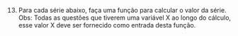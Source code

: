 13. Para cada série abaixo, faça uma função para calcular o valor da série. Obs: Todas as questões que tiverem uma variável X ao longo do cálculo, esse valor X deve ser fornecido como entrada desta função.